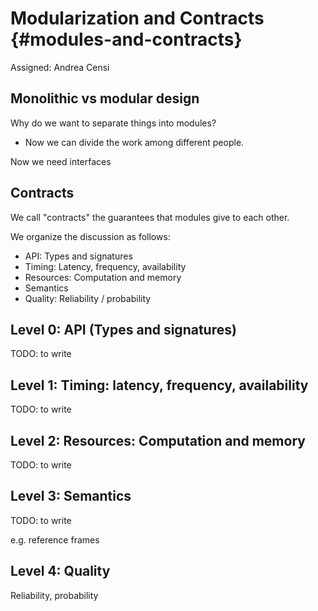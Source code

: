 # Modularization and Contracts {#modules-and-contracts}

Assigned: Andrea Censi

## Monolithic vs modular design

Why do we want to separate things into modules?

- Now we can divide the work among different people.


Now we need interfaces


## Contracts

We call "contracts" the guarantees that modules give to each other.

We organize the discussion as follows:

- API: Types and signatures
- Timing: Latency, frequency, availability
- Resources: Computation and memory
- Semantics
- Quality: Reliability / probability

## Level 0: API (Types and signatures)

TODO: to write

## Level 1: Timing: latency, frequency, availability

TODO: to write

## Level 2: Resources: Computation and memory

TODO: to write

## Level 3: Semantics

TODO: to write

e.g. reference frames

## Level 4: Quality

Reliability, probability
